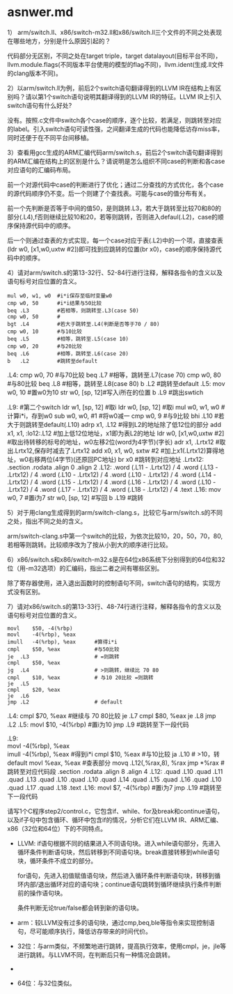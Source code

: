 # asnwer.md

1） arm/switch.ll、x86/switch-m32.ll和x86/switch.ll三个文件的不同之处表现在哪些地方，分别是什么原因引起的？

代码部分无区别，不同之处在target triple，target datalayout(目标平台不同)，llvm.module.flags(不同版本平台使用的模型的flag不同)，llvm.ident(生成.ll文件的clang版本不同)。

2）以arm/switch.ll为例，前后2个switch语句翻译得到的LLVM IR在结构上有区别吗？请以第1个switch语句说明其翻译得到的LLVM IR的特征。LLVM IR上引入switch语句有什么好处?

没有。按照.c文件中switch各个case的顺序，逐个比较，若满足，则跳转至对应的label。引入switch语句可读性强，之间翻译生成的代码也能降低访存miss率，同时还便于在不同平台间移植。

3）查看用gcc生成的ARM汇编代码arm/switch.s，前后2个switch语句翻译得到的ARM汇编在结构上的区别是什么？请说明是怎么组织不同case的判断和各case对应语句的汇编码布局。

前一个对源代码中case的判断进行了优化；通过二分查找的方式优化，各个case的源代码顺序仍不变。后一个则建了个查找表。可能与case的值分布有关。

前一个先判断是否等于中间的值50，是则跳转.L3，若大于跳转至比较70和80的部分(.L4),f否则继续比较10和20，若等则跳转，否则进入defaul(.L2)，case的顺序保持源代码中的顺序。

后一个则通过查表的方式实现，每一个case对应于表(.L2)中的一个项，直接查表(ldr	w0, [x1,w0,uxtw #2])即可找到应跳转的位置(br	x0)，case的顺序保持源代码中的顺序。

4）请对arm/switch.s的第13-32行、52-84行进行注释，解释各指令的含义以及语句标号对应位置的含义。

	mul	w0, w1, w0  #i*i保存至临时变量w0
	cmp	w0, 50      #i*i结果与50比较
	beq	.L3         #若相等，则跳转至.L3(case 50)
	cmp	w0, 50      #
	bgt	.L4         #若大于跳转至.L4(判断是否等于70 / 80)
	cmp	w0, 10      #与10比较
	beq	.L5         #相等，跳转至.L5(case 10)
	cmp	w0, 20      #与20比较
	beq	.L6         #相等，跳转至.L6(case 20)
	b	.L2         #跳转至default
.L4:
	cmp	w0, 70      #与70比较
	beq	.L7         #相等，跳转至.L7(case 70)
	cmp	w0, 80      #与80比较
	beq	.L8         #相等，跳转至.L8(case 80)
	b	.L2         #跳转至default
.L5:
	mov	w0, 10      #置w0为10
	str	w0, [sp, 12]#写入i所在的位置
	b	.L9         #跳出swtich


.L9:                        #第二个switch
	ldr	w1, [sp, 12]        #取i
	ldr	w0, [sp, 12]        #取i
	mul	w0, w1, w0          #计算i*i，存到w0
	sub	w0, w0, #1          #将w0减一
	cmp	w0, 9               #与9比较
	bhi	.L10                #若大于则跳转至default(.L10)
	adrp	x1, .L12        #得到L2的地址除了低12位的部分
	add	x1, x1, :lo12:.L12  #加上低12位地址，x1即为表L2的地址
	ldr	w0, [x1,w0,uxtw #2] #取出待转移的标号的地址，w0左移2位(word为4字节)(字长)
	adr	x1, .Lrtx12         #取出.Lrtx12,保存时减去了.Lrtx12
	add	x0, x1, w0, sxtw #2 #加上x1(.Lrtx12)算得地址，w0右移两位(4字节)(还原回PC地址)
	br	x0                  #跳转到对应地址
.Lrtx12:
	.section	.rodata
	.align	0
	.align	2
.L12:
	.word	(.L11 - .Lrtx12) / 4
	.word	(.L13 - .Lrtx12) / 4
	.word	(.L10 - .Lrtx12) / 4
	.word	(.L10 - .Lrtx12) / 4
	.word	(.L14 - .Lrtx12) / 4
	.word	(.L15 - .Lrtx12) / 4
	.word	(.L16 - .Lrtx12) / 4
	.word	(.L10 - .Lrtx12) / 4
	.word	(.L17 - .Lrtx12) / 4
	.word	(.L18 - .Lrtx12) / 4
	.text
.L16:
	mov	w0, 7              #置i为7
	str	w0, [sp, 12]       #写回
	b	.L19               #跳转

5）对于用clang生成得到的arm/switch-clang.s，比较它与arm/switch.s的不同之处，指出不同之处的含义。

arm/switch-clang.s中第一个switch的比较，为依次比较10，20，50，70，80,若相等则跳转。比较顺序改为了按从小到大的顺序进行比较。

6）x86/switch.s和x86/switch-m32.s是在64位x86系统下分别得到的64位和32位（用-m32选项）的汇编码，指出二者之间有哪些区别。

除了寄存器使用，进入退出函数时的控制语句不同，switch语句的结构，实现方式没有区别。

7）请对x86/switch.s的第13-33行、48-74行进行注释，解释各指令的含义以及语句标号对应位置的含义。


	movl	$50, -4(%rbp)
	movl	-4(%rbp), %eax
	imull	-4(%rbp), %eax      #算得i*i
	cmpl	$50, %eax           #与50比较
	je	.L3                     # =则跳转
	cmpl	$50, %eax
	jg	.L4                     # >则跳转，继续比 70 80
	cmpl	$10, %eax           # 与10 20比较 =则跳转
	je	.L5
	cmpl	$20, %eax
	je	.L6
	jmp	.L2                     # default
.L4:
	cmpl	$70, %eax           #继续与 70 80比较
	je	.L7
	cmpl	$80, %eax
	je	.L8
	jmp	.L2
.L5:
	movl	$10, -4(%rbp)       #置i为10
	jmp	.L9                     #跳转至下一段代码


.L9:                            
	movl	-4(%rbp), %eax      
	imull	-4(%rbp), %eax      #得到i*i
	cmpl	$10, %eax           #与10比较
	ja	.L10                    # >10，转default
	movl	%eax, %eax          #查表部分
	movq	.L12(,%rax,8), %rax
	jmp	*%rax                   #跳转至对应代码段
	.section	.rodata
	.align 8
	.align 4
.L12:
	.quad	.L10
	.quad	.L11
	.quad	.L13
	.quad	.L10
	.quad	.L10
	.quad	.L14
	.quad	.L15
	.quad	.L16
	.quad	.L10
	.quad	.L17
	.quad	.L18
	.text
.L16:
	movl	$7, -4(%rbp)        #置i为7
	jmp	.L19                    #跳转至下一段代码

请写1个C程序step2/control.c，它包含if、while、for及break和continue语句，
以及if子句中包含循环、循环中包含if的情况，分析它们在LLVM IR、ARM汇编、x86（32位和64位）下的不同特点。

- LLVM: if语句根据不同的结果进入不同语句块。进入while语句部分，先进入循环条件判断语句块，然后转移到不同语句块。break直接转移到while语句块，循环条件不成立的部分。
  
  for语句，先进入初值赋值语句块，然后进入循环条件判断语句块，转移到循环内部/退出循环对应的语句块；continue语句跳转到循环继续执行条件判断前的操作语句块。

  条件判断无论true/false都会转到新的语句块。
  
- arm：较LLVM没有过多的语句块，通过cmp,beq,ble等指令来实现控制语句，尽可能顺序执行，降低访存带来的时间代价。

- 32位：与arm类似，不频繁地进行跳转，提高执行效率，使用cmpl，je，jle等进行跳转。与LLVM不同，在判断后只有一种情况会跳转。
- 
- 64位：与32位类似。